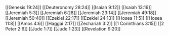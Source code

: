 [[Genesis 19:24]]
[[Deuteronomy 28:24]]
[[Isaiah 9:12]]
[[Isaiah 13:19]]
[[Jeremiah 5:3]]
[[Jeremiah 6:28]]
[[Jeremiah 23:14]]
[[Jeremiah 49:18]]
[[Jeremiah 50:40]]
[[Ezekiel 22:17]]
[[Ezekiel 24:13]]
[[Hosea 11:5]]
[[Hosea 11:8]]
[[Amos 4:6]]
[[Haggai 2:17]]
[[Zechariah 3:2]]
[[1 Corinthians 3:15]]
[[2 Peter 2:6]]
[[Jude 1:7]]
[[Jude 1:23]]
[[Revelation 9:20]]
